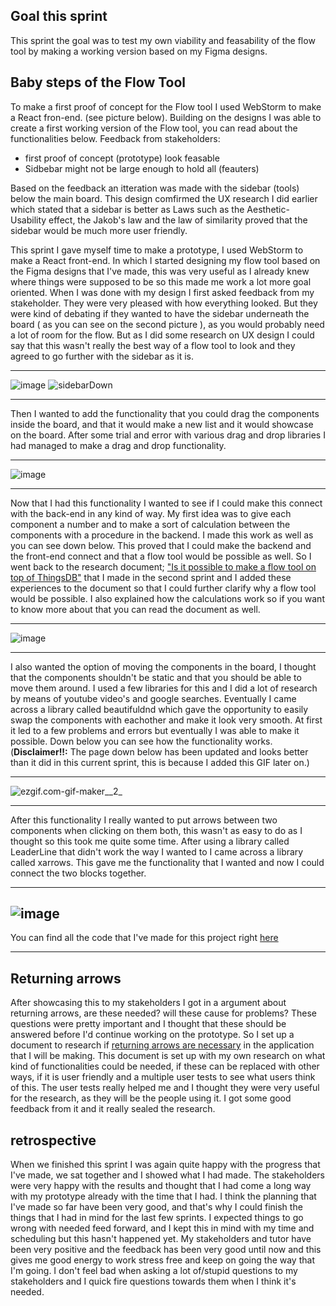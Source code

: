 ## Goal this sprint
This sprint the goal was to test my own viability and feasability of the flow tool by making a working version based on my Figma designs.

## Baby steps of the Flow Tool
To make a first proof of concept for the Flow tool I used WebStorm to make a React fron-end. (see picture below). 
Building on the designs I was able to create a first working version of the Flow tool, you can read about the functionalities below.
Feedback from stakeholders:
- first proof of concept (prototype) look feasable
- Sidbebar might not be large enough to hold all (feauters)

Based on the feedback an itteration was made with the sidebar (tools) below the main board. 
This design comfirmed the UX research I did earlier which stated that a sidebar is better as Laws such as the Aesthetic-Usability effect, the Jakob's law and the law of similarity proved that the sidebar would be much more user friendly.

This sprint I gave myself time to make a prototype, I used WebStorm to make a React front-end. In which I started designing my flow tool based on the Figma designs that I've made, this was very useful as I already knew where things were supposed to be so this made me work a lot more goal oriented. When I was done with my design I first asked feedback from my stakeholder. They were very pleased with how everything looked. But they were kind of debating if they wanted to have the sidebar underneath the board ( as you can see on the second picture ), as you would probably need a lot of room for the flow. But as I did some research on UX design I could say that this wasn't really the best way of a flow tool to look and they agreed to go further with the sidebar as it is. 

-------------
![image](uploads/4837e45ab1dac01e95221c2eb2bed7c4/image.png)
![sidebarDown](uploads/ab8d651134f2addf557f628b2dffe4b1/sidebarDown.png)

-------------
Then I wanted to add the functionality that you could drag the components inside the board, and that it would make a new list and it would showcase on the board. After some trial and error with various drag and drop libraries I had managed to make a drag and drop functionality. 

-------------
![image](uploads/70caf0b12bebd468d09f9714519e0e8d/image.png)

-------------

Now that I had this functionality I wanted to see if I could make this connect with the back-end in any kind of way. My first idea was to give each component a number and to make a sort of calculation between the components with a procedure in the backend. I made this work as well as you can see down below. This proved that I could make the backend and the front-end connect and that a flow tool would be possible as well. So I went back to the research document; ["Is it possible to make a flow tool on top of ThingsDB"](https://git.fhict.nl/I465040/cesbitportfolio/-/wikis/sprint-1#is-it-possible) that I made in the second sprint and I added these experiences to the document so that I could further clarify why a flow tool would be possible. I also explained how the calculations work so if you want to know more about that you can read the document as well.

-------------
![image](uploads/d3d35e41832ed0514f2170c9e6307985/image.png) 

-------------

I also wanted the option of moving the components in the board, I thought that the components shouldn't  be static and that you should be able to move them around. I used a few libraries for this and I did a lot of research by means of youtube video's and google searches. Eventually I came across a library called beautifuldnd which gave the opportunity to easily swap the components with eachother and make it look very smooth. At first it led to a few problems and errors but eventually I was able to make it possible. Down below you can see how the functionality works. <br> (**Disclaimer!!:** The page down below has been updated and looks better than it did in this current sprint, this is because I added this GIF later on.)

-------------
![ezgif.com-gif-maker__2_](uploads/f07457fbf7522faa33e1c89d9a15a40c/ezgif.com-gif-maker__2_.gif)

-------------

After this functionality I really wanted to put arrows between two components when clicking on them both, this wasn't as easy to do as I thought so this took me quite some time. After using a library called LeaderLine that didn't work the way I wanted to I came across a library called xarrows. This gave me the functionality that I wanted and now I could connect the two blocks together.

-------------
![image](uploads/fbe1ec6b6d1c4e19f91e4483c936ee3b/image.png)
-------------
You can find all the code that I've made for this project right [here](https://github.com/cesbit/dragndrop)

-------------

## Returning arrows
After showcasing this to my stakeholders I got in a argument about returning arrows, are these needed? will these cause for problems? These questions were pretty important and I thought that these should be answered before I'd continue working on the prototype. So I set up a document to research if [returning arrows are necessary](uploads/a51dd840f835d02534857f47c30c04d0/Should_components_be_able_to_receive_a_returning_arrow.pdf) in the application that I will be making. This document is set up with my own research on what kind of functionalities could be needed, if these can be replaced with other ways, if it is user friendly and a multiple user tests to see what users think of this. The user tests really helped me and I thought they were very useful for the research, as they will be the people using it. I got some good feedback from it and it really sealed the research.

## retrospective
When we finished this sprint I was again quite happy with the progress that I've made, we sat together and I showed what I had made. The stakeholders were very happy with the results and thought that I had come a long way with my prototype already with the time that I had.
I think the planning that I've made so far have been very good, and that's why I could finish the things that I had in mind for the last few sprints. I expected things to go wrong with needed feed forward, and I kept this in mind with my time and scheduling but this hasn't happened yet. My stakeholders and tutor have been very positive and the feedback has been very good until now and this gives me good energy to work stress free and keep on going the way that I'm going. I don't feel bad when asking a lot of/stupid questions to my stakeholders and I quick fire questions towards them when I think it's needed. 

